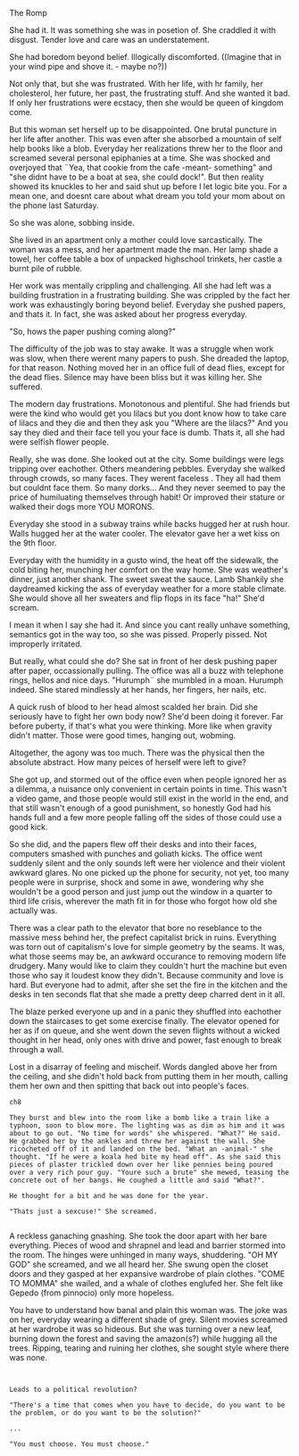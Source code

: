 The Romp

She had it. It was something she was in posetion of. She craddled it with disgust. Tender love and care was an understatement.

She had boredom beyond belief. Illogically discomforted. ((Imagine that in your wind pipe and shove it. - maybe no?))

Not only that, but she was frustrated. With her life, with hr family, her cholesterol, her future, her past, the frustrating stuff. And she wanted it bad. If only her frustrations were ecstacy, then she would be queen of kingdom come.

But this woman set herself up to be disappointed. One brutal puncture in her life after another. This was even after she absorbed a mountain of self help books like a blob. Everyday her realizations threw her to the floor and screamed several personal epiphanies at a time. She was shocked and overjoyed that ¨Yea, that cookie from the cafe -meant- something" and "she didnt have to be a boat at sea, she could dock!". But then reality showed its knuckles to her and said shut up before I let logic bite you. For a mean one, and doesnt care about what dream you told your mom about on the phone last Saturday.

So she was alone, sobbing inside.

She lived in an apartment only a mother could love sarcastically. The woman was a mess, and her apartment made the man. Her lamp shade a towel, her coffee table a box of unpacked highschool trinkets, her castle a burnt pile of rubble.

Her work was mentally crippling and challenging. All she had left was a building frustration in a frustrating building. She was crippled by the fact her work was exhaustingly boring beyond belief. Everyday she pushed papers, and thats it. In fact, she was asked about her progress everyday.

"So, hows the paper pushing coming along?"

The difficulty of the job was to stay awake. It was a struggle when work was slow, when there werent many papers to push. She dreaded the laptop, for that reason. Nothing moved her in an office full of dead flies, except for the dead flies. Silence may have been bliss but it was killing her. She suffered.

The modern day frustrations. Monotonous and plentiful. She had friends but were the kind who would get you lilacs but you dont know how to take care of lilacs and they die and then they ask you "Where are the lilacs?" And you say they died and their face tell you your face is dumb. Thats it, all she had were selfish flower people.

Really, she was done. She looked out at the city. Some buildings were legs tripping over eachother. Others meandering pebbles. Everyday she walked through crowds, so many faces. They werent faceless . They all had them but couldnt face them. So many dorks... And they never seemed to pay the price of humiluating themselves through habit! Or improved their stature or walked their dogs more YOU MORONS.

Everyday she stood in a subway trains while backs hugged her at rush hour. Walls hugged her at the water cooler. The elevator gave her a wet kiss on the 9th floor.

Everyday with the humidity in a gusto wind, the heat off the sidewalk, the cold biting her, munching her comfort on the way home. She was weather's dinner, just another shank. The sweet sweat the sauce. Lamb Shankily she daydreamed kicking the ass of everyday weather for a more stable climate. She would shove all her sweaters and flip flops in its face "ha!" She'd scream.

I mean it when I say she had it. And since you cant really unhave something, semantics got in the way too, so she was pissed. Properly pissed. Not improperly irritated.

But really, what could she do? She sat in front of her desk pushing paper after paper, occassionally pulling. The office was all a buzz with telephone rings, hellos and nice days. "Hurumph¨ she mumbled in a moan. Hurumph indeed. She stared mindlessly at her hands, her fingers, her nails, etc.

A quick rush of blood to her head almost scalded her brain. Did she seriously have to fight her own body now? She'd been doing it forever. Far before puberty, if that's what you were thinking. More like when gravity didn't matter. Those were good times, hanging out, wobming.

Altogether, the agony was too much. There was the physical then the absolute abstract. How many peices of herself were left to give?

She got up, and stormed out of the office even when people ignored her as a dilemma, a nuisance only convenient in certain points in time. This wasn't a video game, and those people would still exist in the world in the end, and that still wasn't enough of a good punishment, so honestly God had his hands full and a few more people falling off the sides of those could use a good kick.

So she did, and the papers flew off their desks and into their faces, computers smashed with punches and goliath kicks. The office went suddenly silent and the only sounds left were her violence and their violent awkward glares. No one picked up the phone for security, not yet, too many people were in surprise, shock and some in awe, wondering why she wouldn't be a good person and just jump out the window in a quarter to third life crisis, wherever the math fit in for those who forgot how old she actually was.

There was a clear path to the elevator that bore no reseblance to the massive mess behind her, the prefect capitalist brick in ruins. Everything was torn out of capitalism's love for simple geometry by the seams. It was, what those seems may be, an awkward occurance to removing modern life drudgery. Many would like to claim they couldn't hurt the machine but even those who say it loudest know they didn't. Because community and love is hard. But everyone had to admit, after she set the fire in the kitchen and the desks in ten seconds flat that she made a pretty deep charred dent in it all.

The blaze perked everyone up and in a panic they shuffled into eachother down the staircases to get some exercise finally. The elevator opened for her as if on queue, and she went down the seven flights without a wicked thought in her head, only ones with drive and power, fast enough to break through a wall.

























Lost in a disarray of feeling and mischeif. Words dangled above her from the ceiling, and she didn't hold back from putting them in her mouth, calling them her own and then spitting that back out into people's faces.

































~~~~~~~~~~~~~~
ch8

They burst and blew into the room like a bomb like a train like a typhoon, soon to blow more. The lighting was as dim as him and it was about to go out. "No time for words" she whispered. "What?" He said. He grabbed her by the ankles and threw her against the wall. She ricocheted off of it and landed on the bed. "What an -animal-" she thought. "If he were a koala hed bite my head off". As she said this pieces of plaster trickled down over her like pennies being poured over a very rich pour guy. "Youre such a brute" she mewed, teasing the concrete out of her bangs. He coughed a little and said "What?".

He thought for a bit and he was done for the year.

"Thats just a sexcuse!" She screamed.


~~~~~~~~~~~~~~~




A reckless ganaching gnashing. She took the door apart with her bare everything. Pieces of wood and shrapnel and lead and barrier stormed into the room. The hinges were unhinged in many ways, shuddering.
"OH MY GOD" she screamed, and we all heard her. She swung open the closet doors and they gasped at her expansive wardrobe of plain clothes.
"COME TO MOMMA" she wailed, and a whale of clothes englufed her. She felt like Gepedo (from pinnocio) only more hopeless.

You have to understand how banal and plain this woman was. The joke was on her, everyday wearing a different shade of grey. Silent movies screamed at her wardrobe it was so hideous. But she was turning over a new leaf, burning down the forest and saving the amazon(s?) while hugging all the trees. Ripping, tearing and ruining her clothes, she sought style where there was none.


~~~~~~~~~~~~~~~~


Leads to a political revolution?

"There's a time that comes when you have to decide, do you want to be the problem, or do you want to be the solution?"

...

"You must choose. You must choose."